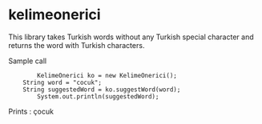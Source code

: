 # kelimeonerici

This library takes Turkish words without any Turkish special character and returns the word with Turkish characters.

Sample call 

    		KelimeOnerici ko = new KelimeOnerici();
		String word = "cocuk";
		String suggestedWord = ko.suggestWord(word);
    		System.out.println(suggestedWord);


Prints : çocuk
